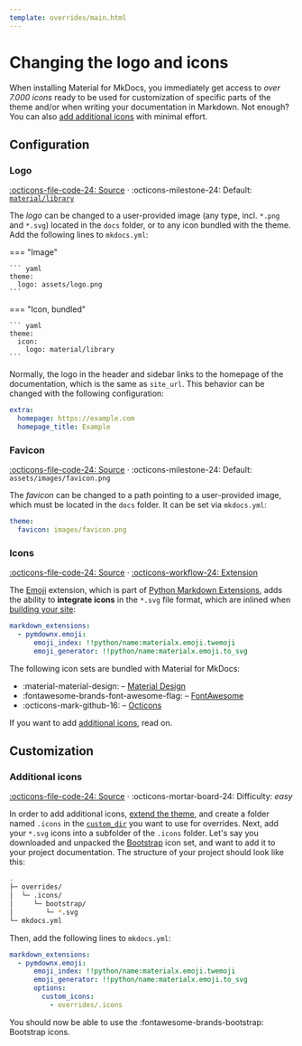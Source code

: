 ```yaml
---
template: overrides/main.html
---
```


# Changing the logo and icons

When installing Material for MkDocs, you immediately get access to _over 7.000 
icons_ ready to be used for customization of specific parts of the theme and/or 
when writing your documentation in Markdown. Not enough? You can also [add
additional icons][1] with minimal effort.

  [1]: #additional-icons

## Configuration

### Logo

[:octicons-file-code-24: Source][2] ·
:octicons-milestone-24: Default: [`material/library`][3]

The _logo_ can be changed to a user-provided image (any type, incl. `*.png` and
`*.svg`) located in the `docs` folder, or to any icon bundled with the theme.
Add the following lines to `mkdocs.yml`:

=== "Image"

    ``` yaml
    theme:
      logo: assets/logo.png
    ```

=== "Icon, bundled"

    ``` yaml
    theme:
      icon:
        logo: material/library
    ```

  [2]: https://github.com/squidfunk/mkdocs-material/blob/master/src/partials/logo.html
  [3]: https://github.com/squidfunk/mkdocs-material/blob/master/material/.icons/material/library.svg
  [4]: https://github.com/squidfunk/mkdocs-material/tree/master/material/.icons

Normally, the logo in the header and sidebar links to the homepage of the
documentation, which is the same as `site_url`. This behavior can be changed
with the following configuration:

``` yaml
extra:
  homepage: https://example.com
  homepage_title: Example
```

### Favicon

[:octicons-file-code-24: Source][5] ·
:octicons-milestone-24: Default: `assets/images/favicon.png`

The _favicon_ can be changed to a path pointing to a user-provided image, which 
must be located in the `docs` folder. It can be set via `mkdocs.yml`:

``` yaml
theme:
  favicon: images/favicon.png
```

  [5]: https://github.com/squidfunk/mkdocs-material/blob/master/src/base.html

### Icons

[:octicons-file-code-24: Source][4] · [:octicons-workflow-24: Extension][6]

The [Emoji][6] extension, which is part of [Python Markdown Extensions][7],
adds the ability to __integrate icons__ in the `*.svg` file format, which are
inlined when [building your site][8]:

``` yaml
markdown_extensions:
  - pymdownx.emoji:
      emoji_index: !!python/name:materialx.emoji.twemoji
      emoji_generator: !!python/name:materialx.emoji.to_svg
```

The following icon sets are bundled with Material for MkDocs:

- :material-material-design: – [Material Design][9]
- :fontawesome-brands-font-awesome-flag: – [FontAwesome][10]
- :octicons-mark-github-16: – [Octicons][11]

If you want to add [additional icons][1], read on.

  [6]: https://facelessuser.github.io/pymdown-extensions/extensions/emoji/
  [7]: https://facelessuser.github.io/pymdown-extensions/
  [8]: ../creating-your-site.md#building-your-site
  [9]: https://materialdesignicons.com/
  [10]: https://fontawesome.com/icons?d=gallery&m=free
  [11]: https://octicons.github.com/

## Customization

### Additional icons

[:octicons-file-code-24: Source][4] · 
:octicons-mortar-board-24: Difficulty: _easy_

In order to add additional icons, [extend the theme][12], and create a folder
named `.icons` in the [`custom_dir`][13] you want to use for overrides. Next,
add your `*.svg` icons into a subfolder of the `.icons` folder. Let's say you 
downloaded and unpacked the [Bootstrap][14] icon set, and want to add it to
your project documentation. The structure of your project should look like this:

``` sh
.
├─ overrides/
│  └─ .icons/
│     └─ bootstrap/
│        └─ *.svg
└─ mkdocs.yml
```

Then, add the following lines to `mkdocs.yml`:

``` yaml
markdown_extensions:
  - pymdownx.emoji:
      emoji_index: !!python/name:materialx.emoji.twemoji
      emoji_generator: !!python/name:materialx.emoji.to_svg
      options:
        custom_icons:
          - overrides/.icons
```

You should now be able to use the :fontawesome-brands-bootstrap: Bootstrap
icons.

  [12]: ../customization.md#extending-the-theme
  [13]: https://www.mkdocs.org/user-guide/configuration/#custom_dir
  [14]: https://icons.getbootstrap.com/
